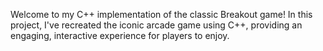 Welcome to my C++ implementation of the classic Breakout game! In this project, I've recreated the iconic arcade game using C++, providing an engaging, interactive experience for players to enjoy.
